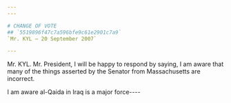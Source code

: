 ```yaml
---
---

# CHANGE OF VOTE
## `5519896f47c7a596bfe9c61e2901c7a9`
`Mr. KYL — 20 September 2007`

---
```



Mr. KYL. Mr. President, I will be happy to respond by saying, I am 
aware that many of the things asserted by the Senator from 
Massachusetts are incorrect.

I am aware al-Qaida in Iraq is a major force----

